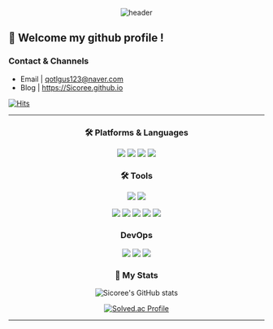 <div align="center">

![header](https://capsule-render.vercel.app/api?type=waving&color=gradient&customColorList=18&height=250&section=header&text=Sihyeon%20Bae&fontSize=70&fontAlign=50&fontAlignY=40&animation=fadeIn)

</div>

##  👋 Welcome my github profile !
### Contact & Channels
- Email | qotlgus123@naver.com
- Blog | https://Sicoree.github.io
  
[![Hits](https://hits.seeyoufarm.com/api/count/incr/badge.svg?url=https%3A%2F%2Fgithub.com%2FSicoree&count_bg=%23C687D0&title_bg=%238035D8&icon=&icon_color=%23FFFFFF&title=hits&edge_flat=false)](https://hits.seeyoufarm.com)

---
<div align = center>
<h3> 🛠 Platforms & Languages </h3>
<p>
<img src="https://img.shields.io/badge/Java-007396.svg?&style=for-the-badge&logo=Java&logoColor=White"/></a>
<img src="https://img.shields.io/badge/Spring%20Boot-6DB33F.svg?&style=for-the-badge&logo=Spring%20Boot&logoColor=white"/></a>
<img src="https://img.shields.io/badge/Python-3776AB.svg?&style=for-the-badge&logo=Python&logoColor=white"/></a>
<img src="https://img.shields.io/badge/Django-092E20.svg?&style=for-the-badge&logo=Django&logoColor=white"/></a>
</p>
  
<h3> 🛠 Tools </h3>
<p>
<img src="https://img.shields.io/badge/IntelliJ%20IDEA-000000.svg?&style=for-the-badge&logo=IntelliJ%20IDEA&logoColor=white"/></a>
<img src="https://img.shields.io/badge/Visual%20Studio%20Code-007ACC.svg?&style=for-the-badge&logo=Visual%20Studio%20Code&logoColor=white"/></a>

<img src="https://img.shields.io/badge/Git-F05032.svg?&style=for-the-badge&logo=Git&logoColor=white"/></a>
<img src="https://img.shields.io/badge/GitHub-181717.svg?style=for-the-badge&logo=GitHub&logoColor=white"/></a>
<img src="https://img.shields.io/badge/GitLab-FC6D26.svg?style=for-the-badge&logo=GitLab&logoColor=white"/></a>
<img src="https://img.shields.io/badge/Jira-0052CC.svg?&style=for-the-badge&logo=Jira&logoColor=white"/></a>
<img src="https://img.shields.io/badge/Notion-000000.svg?&style=for-the-badge&logo=Notion&logoColor=white"/></a>
</p>

<h3> DevOps </h3>
<p>
<img src="https://img.shields.io/badge/MariaDB-003545.svg?&style=for-the-badge&logo=MariaDB&logoColor=white"/></a>
<img src="https://img.shields.io/badge/Docker-2496ED.svg?&style=for-the-badge&logo=Docker&logoColor=white"/></a>
<img src="https://img.shields.io/badge/Jenkins-D24939.svg?&style=for-the-badge&logo=Jenkins&logoColor=white"/></a>
</p>
</div>

<div align="center">
<h3> 🌱 My Stats </h3>  
  
![Sicoree's GitHub stats](https://github-readme-stats-git-masterrstaa-rickstaa.vercel.app/api?username=Sicoree&&show_icons=true&theme=calm)

[![Solved.ac Profile](http://mazassumnida.wtf/api/v2/generate_badge?boj=qotlgus123)](https://solved.ac/qotlgus123/)

---
</div>
